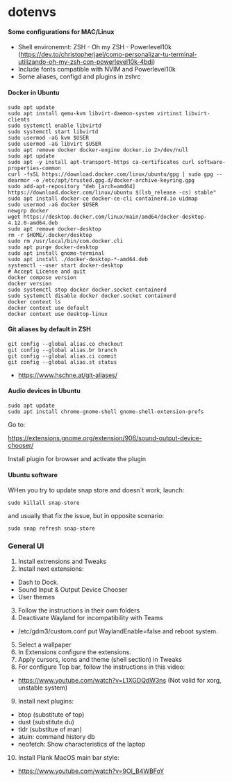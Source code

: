 # dotenvs

#### Some configurations for MAC/Linux

- Shell environemnt: ZSH - Oh my ZSH - Powerlevel10k
(https://dev.to/christopherjael/como-personalizar-tu-terminal-utilizando-oh-my-zsh-con-powerlevel10k-4bdi)
- Include fonts compatible with NVIM and Powerlevel10k
- Some aliases, configd and plugins in zshrc

#### Docker in Ubuntu

```
sudo apt update
sudo apt install qemu-kvm libvirt-daemon-system virtinst libvirt-clients
sudo systemctl enable libvirtd
sudo systemctl start libvirtd
sudo usermod -aG kvm $USER
sudo usermod -aG libvirt $USER
sudo apt remove docker docker-engine docker.io 2>/dev/null
sudo apt update
sudo apt -y install apt-transport-https ca-certificates curl software-properties-common
curl -fsSL https://download.docker.com/linux/ubuntu/gpg | sudo gpg --dearmor -o /etc/apt/trusted.gpg.d/docker-archive-keyring.gpg
sudo add-apt-repository "deb [arch=amd64] https://download.docker.com/linux/ubuntu $(lsb_release -cs) stable"
sudo apt install docker-ce docker-ce-cli containerd.io uidmap
sudo usermod -aG docker $USER
newgrp docker
wget https://desktop.docker.com/linux/main/amd64/docker-desktop-4.12.0-amd64.deb
sudo apt remove docker-desktop
rm -r $HOME/.docker/desktop
sudo rm /usr/local/bin/com.docker.cli
sudo apt purge docker-desktop
sudo apt install gnome-terminal
sudo apt install ./docker-desktop-*-amd64.deb
systemctl --user start docker-desktop
# Accept License and quit
docker compose version
docker version
sudo systemctl stop docker docker.socket containerd
sudo systemctl disable docker docker.socket containerd
docker context ls
docker context use default
docker context use desktop-linux
```

#### Git aliases by default in ZSH

```
git config --global alias.co checkout
git config --global alias.br branch
git config --global alias.ci commit
git config --global alias.st status
```

- https://www.hschne.at/git-aliases/

#### Audio devices in Ubuntu

```
sudo apt update
sudo apt install chrome-gnome-shell gnome-shell-extension-prefs
```

Go to: 

https://extensions.gnome.org/extension/906/sound-output-device-chooser/

Install plugin for browser and activate the plugin

#### Ubuntu software

WHen you try to update snap store and doesn´t work, launch:

```
sudo killall snap-store
```

and usually that fix the issue, but in opposite scenario:

```
sudo snap refresh snap-store
```

### General UI

1. Install extrensions and Tweaks
2. Install next extensions:

- Dash to Dock.
- Sound Input & Output Device Chooser
- User themes

3. Follow the instructions in their own folders
4. Deactivate Wayland for incompatibility with Teams

- /etc/gdm3/custom.conf put WaylandEnable=false and reboot system.

5. Select a wallpaper
6. In Extensions configure the extensions.
7. Apply cursors, icons and theme (shell section) in Tweaks
8. For configure Top bar, follow the instructions in this video:

- https://www.youtube.com/watch?v=L1XGDQdW3ns (Not valid for xorg, unstable system)

9. Install next plugins:

- btop (substitute of top)
- dust (substitute du)
- tldr (substitue of man)
- atuin: command history db
- neofetch: Show characteristics of the laptop

10. Install Plank MacOS main bar style:

- https://www.youtube.com/watch?v=9Ol_B4WBFoY